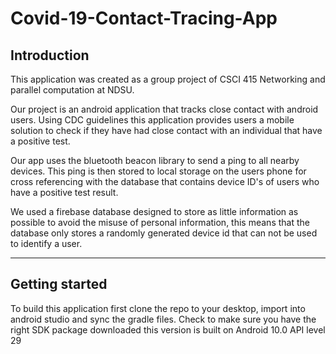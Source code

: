 # Covid-19-Contact-Tracing-App 

## Introduction

This application was created as a group project of CSCI 415 Networking and parallel computation at NDSU.

Our project is an android application that tracks close contact with android users.
Using CDC guidelines this application provides users a mobile solution to check if they have
had close contact with an individual that have a positive test. 

Our app uses the bluetooth beacon library to send a ping to all nearby devices. This ping is
then stored to local storage on the users phone for cross referencing with the database 
that contains device ID's of users who have a positive test result.

We used a firebase database designed to store as little information as possible to avoid the misuse
of personal information,  this means that the database only stores a randomly generated device id that can not be used to identify a user.

---

## Getting started

To build this application first clone the repo to your desktop, import into android studio and
sync the gradle files.
Check to make sure you have the right SDK package downloaded this version is built on 
Android 10.0 API level 29